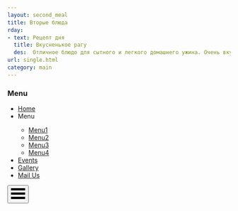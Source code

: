 ```yaml
---
layout: second_meal
title: Вторые блюда
rday:
- text: Рецепт дня
  title: Вкусненькое рагу
  des:  Отличное блюдо для сытного и легкого домашнего ужина. Очень вкусное рагу. В древнем Львове готовят блюдо с таким интересным названием  Годзя. По факту  это овощное рагу с мясом, основные составляющие которого картофель, капуста, лук, морковь, фасоль, соленные огурцы - без хотя бы одного из этих ингридиентов Годзя не получится. Все остальные дополнительные ингридиенты могут варьироваться как угодно мясо, грибы, сельдерей, красная капуста, томаты, перец и т.д. 
url: single.html
category: main
---
```

<div class="container">
				<div class="header-top">
					<div class="top-nav">
						<nav class="cbp-spmenu cbp-spmenu-vertical cbp-spmenu-left" id="cbp-spmenu-s2">
							<h3>Menu</h3>
							<ul>
								<li><a href="index.html">Home</a></li>
								<li class="menu">Menu</li>
									<ul class="cl-effect-1">
										<li><a href="menu.html">Menu1</a></li>                                             
										<li><a href="menu.html">Menu2</a></li>
										<li><a href="menu.html">Menu3</a></li> 
										<li><a href="menu.html">Menu4</a></li>  
									</ul>
									<!-- script-for-menu -->
									 <script>
									   $( "li.menu" ).click(function() {
										 $( "ul.cl-effect-1" ).slideToggle( 300, function() {
										 // Animation complete.
										  });
										 });
									</script>
								<li><a href="events.html">Events</a></li>
								<li><a href="gallery.html">Gallery</a></li>
								<li><a href="mail.html">Mail Us</a></li>
							</ul>
						</nav>
						<div class="main buttonset">	
								<!-- Class "cbp-spmenu-open" gets applied to menu and "cbp-spmenu-push-toleft" or "cbp-spmenu-push-toright" to the body -->
								<button id="showRightPush"><img src="images/menu.png" alt=""/></button>
								<!--<span class="menu"></span>-->
						</div>
						<!-- Classie - class helper functions by @desandro https://github.com/desandro/classie -->
						<script src="js/classie.js"></script>
						<script>
						var menuRight = document.getElementById( 'cbp-spmenu-s2' ),
						showRightPush = document.getElementById( 'showRightPush' ),
						body = document.body;

						showRightPush.onclick = function() {
							classie.toggle( this, 'active' );
							classie.toggle( body, 'cbp-spmenu-push-toleft' );
							classie.toggle( menuRight, 'cbp-spmenu-open' );
							disableOther( 'showRightPush' );
						};

						function disableOther( button ) {
							if( button !== 'showRightPush' ) {
								classie.toggle( showRightPush, 'disabled' );
							}
						}
					 </script>
					</div>
					<div class="header-logo">
						<a href="index.html"><img src="{{site.logos}}" alt="" /></a>
					</div>
					<div class="search-form">
						<form>
							<input type="text" value="Search..." onfocus="this.value = '';" onblur="if (this.value == '') {this.value = 'Search...';}" required="">
						</form>
					</div>
					<div class="clearfix"> </div>
				</div>
</div>
